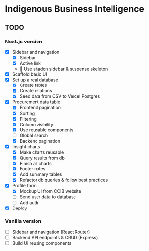 # Indigenous Business Intelligence

## TODO
### Next.js version
- [x] Sidebar and navigation
  - [x] Sidebar
  - [x] Active link
  - 🚧 Use shadcn sidebar & suspense skeleton
- [x] Scaffold basic UI
- [x] Set up a real database
  - [x] Create tables
  - [x] Create relations
  - [x] Seed data from CSV to Vercel Postgres
- [x] Procurement data table
  - [x] Frontend pagination
  - [x] Sorting
  - [x] Filtering
  - [x] Column visibility
  - [x] Use reusable components
  - [ ] Global search
  - [x] Backend pagination
- [x] Insight charts
  - [x] Make charts reusable
  - [x] Query results from db
  - [x] Finish all charts
  - [x] Footer notes
  - [x] Add summary tables
  - [x] Refactor db queries & follow best practices
- [x] Profile form
  - [x] Mockup UI from CCIB website
  - [ ] Send user data to database
  - [ ] Add auth
- [x] Deploy

### Vanilla version
- [ ] Sidebar and navigation (React Router)
- [ ] Backend API endpoints & CRUD (Express)
- [ ] Build UI reusing components